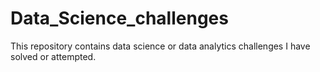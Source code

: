 # Data_Science_challenges
This repository contains data science or data analytics challenges I have solved or attempted.
